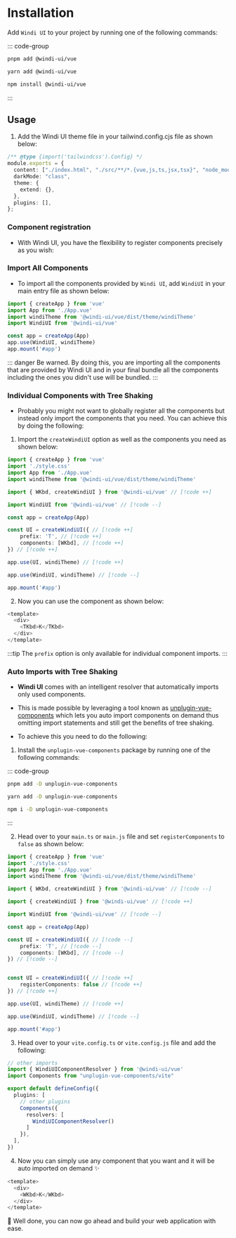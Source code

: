 # Installation

Add `Windi UI` to your project by running one of the following commands:

::: code-group
  ```bash [pnpm]
  pnpm add @windi-ui/vue
  ```
  ```bash [yarn]
  yarn add @windi-ui/vue
  ```
  ```bash [npm]
  npm install @windi-ui/vue
  ```
:::

## Usage

1. Add the Windi UI theme file in your tailwind.config.cjs file as shown below:

```ts
/** @type {import('tailwindcss').Config} */
module.exports = {
  content: ["./index.html", "./src/**/*.{vue,js,ts,jsx,tsx}", "node_modules/@windi-ui/vue/dist/theme/*.{js,jsx,ts,tsx,vue}"],
  darkMode: "class",
  theme: {
    extend: {},
  },
  plugins: [],
};

```


### Component registration

- With Windi UI, you have the flexibility to register components precisely as you wish:

### Import All Components

- To import all the components provided by `Windi UI`, add `WindiUI` in your main entry file as shown below:

```ts
import { createApp } from 'vue'
import App from './App.vue'
import windiTheme from '@windi-ui/vue/dist/theme/windiTheme'
import WindiUI from '@windi-ui/vue'

const app = createApp(App)
app.use(WindiUI, windiTheme)
app.mount('#app')
```

::: danger
Be warned. By doing this, you are importing all the components that are provided by Windi UI and in your final bundle all the components including the ones you didn't use will be bundled.
:::


### Individual Components with Tree Shaking

- Probably you might not want to globally register all the components but instead only import the components that you need. You can achieve this by doing the following: 

1. Import the `createWindiUI` option as well as the components you need as shown below:

```ts
import { createApp } from 'vue'
import './style.css'
import App from './App.vue'
import windiTheme from '@windi-ui/vue/dist/theme/windiTheme'

import { WKbd, createWindiUI } from '@windi-ui/vue' // [!code ++]

import WindiUI from '@windi-ui/vue' // [!code --]

const app = createApp(App)

const UI = createWindiUI({ // [!code ++]
    prefix: 'T', // [!code ++]
    components: [WKbd], // [!code ++]
}) // [!code ++]

app.use(UI, windiTheme) // [!code ++]

app.use(WindiUI, windiTheme) // [!code --]

app.mount('#app')
```

2. Now you can use the component as shown below:

```js
<template>
  <div>
    <TKbd>K</TKbd>
  </div>
</template>

```

:::tip
The `prefix` option is only available for individual component imports.
:::


### Auto Imports with Tree Shaking

- **Windi UI** comes with an intelligent resolver that automatically imports only used components.

- This is made possible by leveraging a tool known as [unplugin-vue-components](https://github.com/antfu/unplugin-vue-components) which lets you auto import components on demand thus omitting import statements and still get the benefits of tree shaking.

- To achieve this you need to do the following: 

1. Install the `unplugin-vue-components` package by running one of the following commands:

::: code-group
  ```bash [pnpm]
  pnpm add -D unplugin-vue-components
  ```
  ```bash [yarn]
  yarn add -D unplugin-vue-components
  ```
  ```bash [npm]
  npm i -D unplugin-vue-components
  ```
:::

2. Head over to your `main.ts` or `main.js` file and set `registerComponents` to `false` as shown below:

```ts
import { createApp } from 'vue'
import './style.css'
import App from './App.vue'
import windiTheme from '@windi-ui/vue/dist/theme/windiTheme'

import { WKbd, createWindiUI } from '@windi-ui/vue' // [!code --]

import { createWindiUI } from '@windi-ui/vue' // [!code ++]

import WindiUI from '@windi-ui/vue' // [!code --]

const app = createApp(App)

const UI = createWindiUI({ // [!code --]
    prefix: 'T', // [!code --]
    components: [WKbd], // [!code --]
}) // [!code --]


const UI = createWindiUI({ // [!code ++]
    registerComponents: false // [!code ++]
}) // [!code ++]

app.use(UI, windiTheme) // [!code ++]

app.use(WindiUI, windiTheme) // [!code --]

app.mount('#app')
```

3. Head over to your `vite.config.ts` or `vite.config.js` file and add the following:

```ts
// other imports
import { WindiUIComponentResolver } from '@windi-ui/vue'
import Components from "unplugin-vue-components/vite"

export default defineConfig({
  plugins: [
    // other plugins
    Components({
      resolvers: [
        WindiUIComponentResolver()
      ]
    }),
  ],
})

```

4. Now you can simply use any component that you want and it will be auto imported on demand ✨

```js
<template>
  <div>
    <WKbd>K</WKbd>
  </div>
</template>
```

🥳 Well done, you can now go ahead and build your web application with ease.